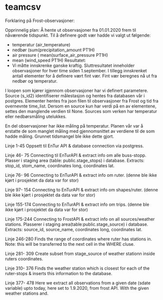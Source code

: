 # teamcsv

Forklaring på Frost-observasjoner:

Opprinnelig plan: 
Å hente ut observasjoner fra 01.01.2020 frem til nåværende tidspunkt. Til å definere godt vær hadde vi valgt ut følgende: 
-  temperatur (air_temperature)
-  nedbør (sum(precipitation_amount PT1H)
-  air pressure ( mean(surface_air_pressure PT1H)
-  mean (wind_speed PT1H)
Resultatet: 
- Vi måtte innskrenke ganske kraftig. Sluttresultatet inneholder observasjoner for hver time siden 1.september. I tillegg innskrenket antall elementer for å definere vært fint vær. Fint vær beregnes nå ut fra nedbør og temperatur. 

I loopen som kjører igjennom observasjoner har vi definert parametere. 
Source (s_id2) identifiserer målestasjon og hentes fra databasen vår i postgres. Elementer hentes fra json filen til observasjoner fra Frost og tid fra overnevnte time_list. 
Dersom en source kun har verdi på en av elementene, settes den manglende verdien til None. Sources som verken har temperatur eller nedbørsmåling utelukkes. 

En del observasjoner har ikke måling på temperatur. Planen vår var å erstatte de som manglet måling med gjennomsnittet av verdiene til de som hadde måling. Grunnet tidsmangel ble ikke dette gjort. 




Linje 1-45 
Oppsett til EnTur API & database connection via postgress. 


Linje 46- 75
Connecting til EnTurAPI & extract info om alle buss-stopp.
Plasser i staging area (table: public.stage_stops) i database. 
Extracts: stop_id, stom_name, coordinates long, coordinates lat.


Linje 76- 96
Connecting to EnTurAPI & extract info om ruter. 
(denne ble ikke kjørt i prosjektet da data var for stor)

Linje 97- 154
Connecting to EnTurAPI & extract info om shapes/ruter. 
(denne ble ikke kjørt i prosjektet da data var for stor)

Linje 155-174
Connecting to EnTurAPI & extract info om trips. 
(denne ble ikke kjørt i prosjektet da data var for stor)

Linje 175-244
Connecting to FrostAPI & extract info on all sources/weather stations. 
Plasserer i staging area(table:public.stage_source) i database.
Extracts: source_id, source_name,  coordinates long, coordinates lat.

Linje 246-280
Finds the range of coordinates where ruter has stations in. 
Note: this will be transferred to the next cell in the WHERE cluse.

Linje 281- 309
Create subset from stage_source of weather stationn inside ruters coordinates.


Linje 310- 376
Finds the weather station which is closest for each of the ruter-stops & inserts this information to the database. 

Linje 377- 478
 Here we extract all observations from a given date (sdate variable) upto today, here set to 1.9.2020, from frost API. With the given weather stations and. 



